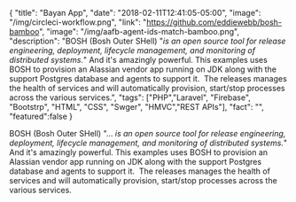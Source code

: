 {
  "title": "Bayan App",
  "date": "2018-02-11T12:41:05-05:00",
  "image": "/img/circleci-workflow.png",
  "link": "https://github.com/eddiewebb/bosh-bamboo",
  "image": "/img/aafb-agent-ids-match-bamboo.png",
  "description": "BOSH (Bosh Outer SHell) \"<em>is an open source tool for release engineering, deployment, lifecycle management, and monitoring of distributed systems.</em>\" And it's amazingly powerful. This examples uses BOSH to provision an Alassian vendor app running on JDK along with the support Postgres database and agents to support it.  The releases manages the health of services and will automatically provision, start/stop processes across the various services.",
  "tags": ["PHP","Laravel", "Firebase", "Bootstrp", "HTML", "CSS", "Swger", "HMVC","REST APIs"],
  "fact": "",
  "featured":false
}

BOSH (Bosh Outer SHell) "...<em> is an open source tool for release engineering, deployment, lifecycle management, and monitoring of distributed systems.</em>" And it's amazingly powerful. This examples uses BOSH to provision an Alassian vendor app running on JDK along with the support Postgres database and agents to support it.  The releases manages the health of services and will automatically provision, start/stop processes across the various services.
